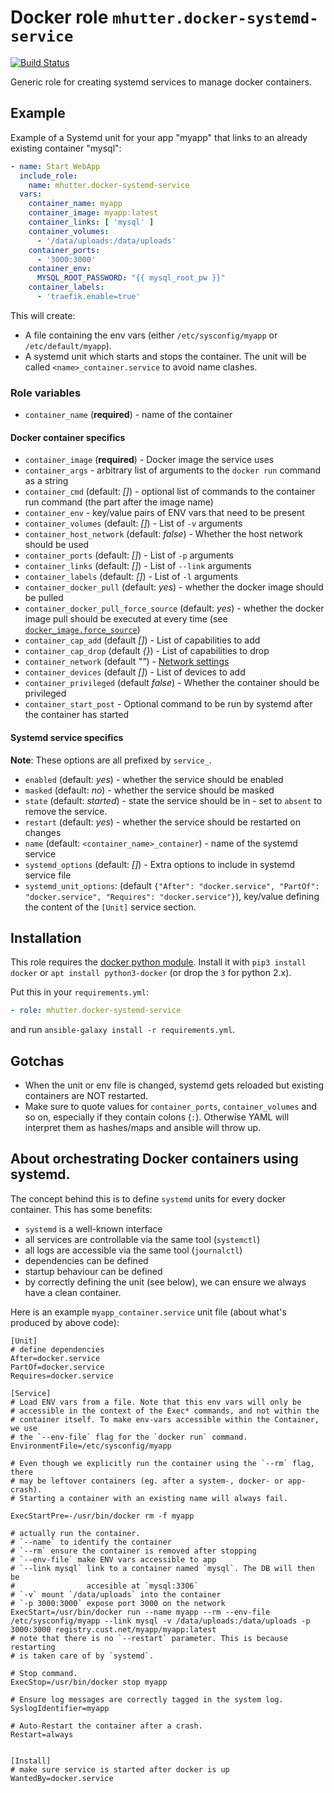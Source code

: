 # Docker role `mhutter.docker-systemd-service`
[![Build Status](https://travis-ci.com/mhutter/ansible-docker-systemd-service.svg?branch=master)](https://travis-ci.com/mhutter/ansible-docker-systemd-service)

Generic role for creating systemd services to manage docker containers.

## Example

Example of a Systemd unit for your app "myapp" that links to an already existing container "mysql":

```yaml
- name: Start WebApp
  include_role:
    name: mhutter.docker-systemd-service
  vars:
    container_name: myapp
    container_image: myapp:latest
    container_links: [ 'mysql' ]
    container_volumes:
      - '/data/uploads:/data/uploads'
    container_ports:
      - '3000:3000'
    container_env:
      MYSQL_ROOT_PASSWORD: "{{ mysql_root_pw }}"
    container_labels:
      - 'traefik.enable=true'
```

This will create:

* A file containing the env vars (either `/etc/sysconfig/myapp` or `/etc/default/myapp`).
* A systemd unit which starts and stops the container. The unit will be called
  `<name>_container.service` to avoid name clashes.

### Role variables

* `container_name` (**required**) - name of the container

#### Docker container specifics

* `container_image` (**required**) - Docker image the service uses
* `container_args` - arbitrary list of arguments to the `docker run` command as a string
* `container_cmd` (default: _[]_) - optional list of commands to the container run command (the part after the image name)
* `container_env` - key/value pairs of ENV vars that need to be present
* `container_volumes` (default: _[]_) - List of `-v` arguments
* `container_host_network` (default: _false_) - Whether the host network should be used
* `container_ports` (default: _[]_) - List of `-p` arguments
* `container_links` (default: _[]_) - List of `--link` arguments
* `container_labels` (default: _[]_) - List of `-l` arguments
* `container_docker_pull` (default: _yes_) - whether the docker image should be pulled
* `container_docker_pull_force_source` (default: _yes_) - whether the docker image pull should be executed at every time (see [`docker_image.force_source`](https://docs.ansible.com/ansible/latest/collections/community/docker/docker_image_module.html#parameter-force_source))
* `container_cap_add` (default _[]_) - List of capabilities to add
* `container_cap_drop` (default _{}_) - List of capabilities to drop
* `container_network` (default _""_) - [Network settings](https://docs.docker.com/engine/reference/run/#network-settings)
* `container_devices` (default _[]_) - List of devices to add
* `container_privileged` (default _false_) - Whether the container should be privileged
* `container_start_post` - Optional command to be run by systemd after the container has started

#### Systemd service specifics

**Note**: These options are all prefixed by `service_`.

* `enabled` (default: _yes_) - whether the service should be enabled
* `masked` (default: _no_) - whether the service should be masked
* `state` (default: _started_) - state the service should be in - set to
  `absent` to remove the service.
* `restart` (default: _yes_) - whether the service should be restarted on changes
* `name` (default: `<container_name>_container`) - name of the systemd service
* `systemd_options` (default: _[]_) - Extra options to include in systemd service file
* `systemd_unit_options`: (default `{"After": "docker.service", "PartOf": "docker.service", "Requires": "docker.service"}`), key/value defining the content of the `[Unit]` service section.

## Installation

This role requires the [docker python module](https://pypi.org/project/docker/).
Install it with `pip3 install docker` or `apt install python3-docker`
(or drop the `3` for python 2.x).

Put this in your `requirements.yml`:

```yml
- role: mhutter.docker-systemd-service
```

and run `ansible-galaxy install -r requirements.yml`.


## Gotchas

* When the unit or env file is changed, systemd gets reloaded but existing
  containers are NOT restarted.
* Make sure to quote values for `container_ports`, `container_volumes` and so
  on, especially if they contain colons (`:`). Otherwise YAML will interpret
  them as hashes/maps and ansible will throw up.

## About orchestrating Docker containers using systemd.

The concept behind this is to define `systemd` units for every docker container.
This has some benefits:
- `systemd` is a well-known interface
- all services are controllable via the same tool (`systemctl`)
- all logs are accessible via the same tool (`journalctl`)
- dependencies can be defined
- startup behaviour can be defined
- by correctly defining the unit (see below), we can ensure we always have a clean container.

Here is an example `myapp_container.service` unit file (about what's produced
by above code):

    [Unit]
    # define dependencies
    After=docker.service
    PartOf=docker.service
    Requires=docker.service

    [Service]
    # Load ENV vars from a file. Note that this env vars will only be
    # accessible in the context of the Exec* commands, and not within the
    # container itself. To make env-vars accessible within the Container, we use
    # the `--env-file` flag for the `docker run` command.
    EnvironmentFile=/etc/sysconfig/myapp

    # Even though we explicitly run the container using the `--rm` flag, there
    # may be leftover containers (eg. after a system-, docker- or app-crash).
    # Starting a container with an existing name will always fail.

    ExecStartPre=-/usr/bin/docker rm -f myapp

    # actually run the container.
    # `--name` to identify the container
    # `--rm` ensure the container is removed after stopping
    # `--env-file` make ENV vars accessible to app
    # `--link mysql` link to a container named `mysql`. The DB will then be
    #                accesible at `mysql:3306`
    # `-v` mount `/data/uploads` into the container
    # `-p 3000:3000` expose port 3000 on the network
    ExecStart=/usr/bin/docker run --name myapp --rm --env-file /etc/sysconfig/myapp --link mysql -v /data/uploads:/data/uploads -p 3000:3000 registry.cust.net/myapp/myapp:latest
    # note that there is no `--restart` parameter. This is because restarting
    # is taken care of by `systemd`.

    # Stop command.
    ExecStop=/usr/bin/docker stop myapp

    # Ensure log messages are correctly tagged in the system log.
    SyslogIdentifier=myapp

    # Auto-Restart the container after a crash.
    Restart=always


    [Install]
    # make sure service is started after docker is up
    WantedBy=docker.service
